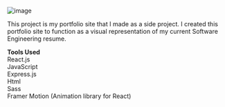 ![image](https://user-images.githubusercontent.com/60022782/115462519-be346c00-a1f8-11eb-9eaf-e7ef137fe95b.png)

This project is my portfolio site that I made as a side project. I created this portfolio site to function as a visual representation of my current Software Engineering resume.

**Tools Used**  
React.js  
JavaScript  
Express.js  
Html  
Sass  
Framer Motion (Animation library for React)
